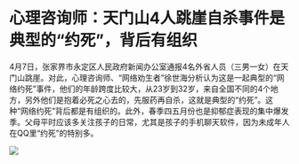 # 心理咨询师：天门山4人跳崖自杀事件是典型的“约死”，背后有组织

4月7日，张家界市永定区人民政府新闻办公室通报4名外省人员（三男一女）在天门山跳崖。对此，心理咨询师、“网络劝生者”徐世海分析认为这是一起典型的“网络约死”事件，他们的年龄跨度比较大，从23岁到32岁，来自全国不同的4个地方，另外他们是抱着必死之心去的，先服药再自杀，这就是典型的“约死”。这种“网络约死”背后都是有组织的。此外，春季四五月份也是抑郁症表现的集中爆发季。父母平时应该多关注孩子的日常，尤其是孩子的手机聊天软件，因为未成年人在QQ里“约死”的特别多。

![](https://inews.gtimg.com/om_bt/OrQYKCYpfTLwRIhtiRTRSCXviLUfs3KsV4w3WiEeHadBkAA/1000)

